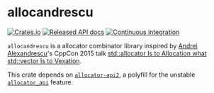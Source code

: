 # allocandrescu
[![Crates.io](https://img.shields.io/crates/v/allocandrescu.svg)](https://crates.io/crates/allocandrescu)
[![Released API docs](https://docs.rs/allocandrescu/badge.svg)](https://docs.rs/allocandrescu)
[![Continuous integration](https://github.com/wiktorwieclaw/allocandrescu/actions/workflows/ci.yaml/badge.svg?branch=main)](https://github.com/wiktorwieclaw/allocandrescu/actions/workflows/ci.yaml)

`allocandrescu` is a allocator combinator library inspired by [Andrei Alexandrescu](https://en.wikipedia.org/wiki/Andrei_Alexandrescu)'s CppCon 2015 talk [std::allocator Is to Allocation what std::vector Is to Vexation](https://www.youtube.com/watch?v=LIb3L4vKZ7U).

This crate depends on [`allocator-api2`](https://crates.io/crates/allocator-api2), a polyfill for the unstable [`allocator_api`](https://doc.rust-lang.org/unstable-book/library-features/allocator-api.html) feature.